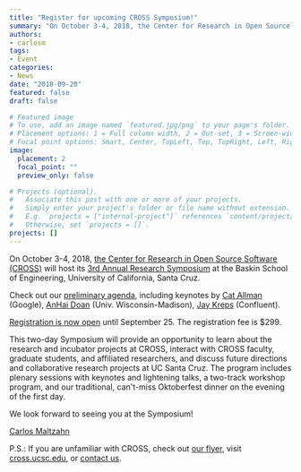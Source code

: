 ```yaml
---
title: "Register for upcoming CROSS Symposium!"
summary: "On October 3-4, 2018, the Center for Research in Open Source Software (CROSS) will host its 3rd Annual Research Symposium at the Baskin School of Engineering, University of California, Santa Cruz."
authors:
- carlosm
tags:
- Event
categories:
- News
date: "2018-09-20"
featured: false
draft: false

# Featured image
# To use, add an image named `featured.jpg/png` to your page's folder.
# Placement options: 1 = Full column width, 2 = Out-set, 3 = Screen-width
# Focal point options: Smart, Center, TopLeft, Top, TopRight, Left, Right, BottomLeft, Bottom, BottomRight
image:
  placement: 2
  focal_point: ""
  preview_only: false

# Projects (optional).
#   Associate this post with one or more of your projects.
#   Simply enter your project's folder or file name without extension.
#   E.g. `projects = ["internal-project"]` references `content/project/deep-learning/index.md`.
#   Otherwise, set `projects = []`.
projects: []
---
```

On October 3-4, 2018, [the Center for Research in Open Source Software (CROSS)](https://cross.ucsc.edu/) will host its [3rd Annual Research Symposium](https://cross.ucsc.edu/2018-symposium/) at the Baskin School of Engineering, University of California, Santa Cruz.

Check out our [preliminary agenda](https://cross.ucsc.edu/2018-symposium/), including keynotes by [Cat Allman](https://www.linkedin.com/in/catallman/) (Google), [AnHai Doan](http://pages.cs.wisc.edu/~anhai/) (Univ. Wisconsin-Madison), [Jay Kreps](https://www.linkedin.com/in/jaykreps/) (Confluent).

[Registration is now open](https://cross-registration.soe.ucsc.edu/registration/4) until September 25. The registration fee is $299.

This two-day Symposium will provide an  opportunity to learn about the research and incubator projects at CROSS, interact with CROSS faculty, graduate students, and affiliated  researchers, and discuss future directions and collaborative research  projects at UC Santa Cruz. The program includes plenary sessions with  keynotes and lightening talks, a two-track workshop program, and our  traditional, can't-miss Oktoberfest dinner on the evening of the first  day.

We look forward to seeing you at the Symposium!

[Carlos Maltzahn](https://users.soe.ucsc.edu/~carlosm/UCSC/Home/Home.html)

P.S.: If you are unfamiliar with CROSS, check out [our flyer](https://users.soe.ucsc.edu/~carlosm/2018CrossOnePage.html), visit [cross.ucsc.edu](https://cross.ucsc.edu/), or [contact us](mailto:cross-info@ucsc.edu).